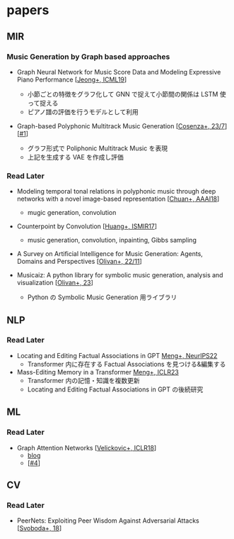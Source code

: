 # papers

## MIR
### Music Generation by Graph based approaches
- Graph Neural Network for Music Score Data and Modeling Expressive Piano Performance [[Jeong+, ICML19](https://proceedings.mlr.press/v97/jeong19a.html)]
  - 小節ごとの特徴をグラフ化して GNN で捉えて小節間の関係は LSTM 使って捉える
  - ピアノ譜の評価を行うモデルとして利用

- Graph-based Polyphonic Multitrack Music Generation [[Cosenza+, 23/7](https://arxiv.org/abs/2307.14928)][[#1](https://github.com/InabaTatsuro/papers/issues/1)]
  - グラフ形式で Poliphonic Multitrack Music を表現
  - 上記を生成する VAE を作成し評価


### Read Later
- Modeling temporal tonal relations in polyphonic music through deep networks with a novel image-based representation [[Chuan+, AAAI18](https://ojs.aaai.org/index.php/AAAI/article/view/11880)]
  - mugic generation, convolution

- Counterpoint by Convolution [[Huang+, ISMIR17](https://arxiv.org/abs/1903.07227)]
  - music generation, convolution, inpainting, Gibbs sampling

- A Survey on Artificial Intelligence for Music Generation: Agents, Domains and Perspectives [[Olivan+, 22/11](https://arxiv.org/abs/2210.13944)]

- Musicaiz: A python library for symbolic music generation, analysis and visualization [[Olivan+, 23](https://carlosholivan.github.io/musicaiz/)]
  - Python の Symbolic Music Generation 用ライブラリ

## NLP
### Read Later
- Locating and Editing Factual Associations in GPT [Meng+, NeurIPS22](https://openreview.net/forum?id=-h6WAS6eE4)
  - Transformer 内に存在する Factual Associations を見つける&編集する
- Mass-Editing Memory in a Transformer [Meng+, ICLR23](https://openreview.net/forum?id=MkbcAHIYgyS)
  - Transformer 内の記憶・知識を複数更新
  - Locating and Editing Factual Associations in GPT の後続研究

## ML
### Read Later
- Graph Attention Networks [[Velickovic+, ICLR18](https://arxiv.org/abs/1710.10903)]
  - [blog](https://petar-v.com/GAT/)
  - [[#4](https://github.com/InabaTatsuro/papers/issues/4)]


## CV
### Read Later
- PeerNets: Exploiting Peer Wisdom Against Adversarial Attacks [[Svoboda+, 18](https://arxiv.org/abs/1806.00088)]